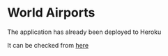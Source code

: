 # World Airports
The application has already been deployed to Heroku

It can be checked from [here](https://airports.herokuapp.com/)